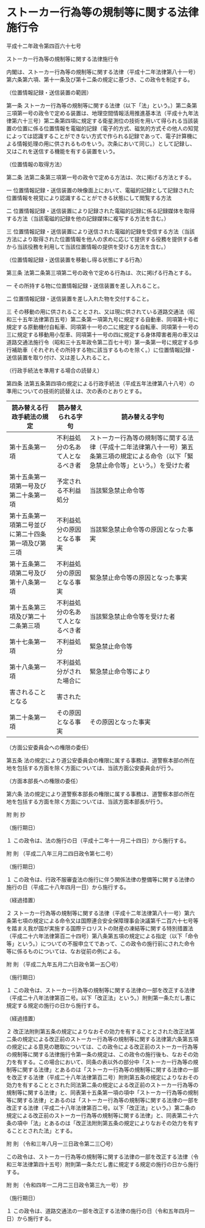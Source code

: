# ストーカー行為等の規制等に関する法律施行令

平成十二年政令第四百六十七号

ストーカー行為等の規制等に関する法律施行令

内閣は、ストーカー行為等の規制等に関する法律（平成十二年法律第八十一号）第六条第六項、第十一条及び第十二条の規定に基づき、この政令を制定する。

（位置情報記録・送信装置の範囲）

第一条 ストーカー行為等の規制等に関する法律（以下「法」という。）第二条第三項第一号の政令で定める装置は、地理空間情報活用推進基本法（平成十九年法律第六十三号）第二条第四項に規定する衛星測位の技術を用いて得られる当該装置の位置に係る位置情報を電磁的記録（電子的方式、磁気的方式その他人の知覚によっては認識することができない方式で作られる記録であって、電子計算機による情報処理の用に供されるものをいう。次条において同じ。）として記録し、又はこれを送信する機能を有する装置をいう。

（位置情報の取得方法）

第二条 法第二条第三項第一号の政令で定める方法は、次に掲げる方法とする。

一 位置情報記録・送信装置の映像面上において、電磁的記録として記録された位置情報を視覚により認識することができる状態にして閲覧する方法

二 位置情報記録・送信装置により記録された電磁的記録に係る記録媒体を取得する方法（当該電磁的記録を他の記録媒体に複写する方法を含む。）

三 位置情報記録・送信装置により送信された電磁的記録を受信する方法（当該方法により取得された位置情報を他人の求めに応じて提供する役務を提供する者から当該役務を利用して当該位置情報の提供を受ける方法を含む。）

（位置情報記録・送信装置を移動し得る状態にする行為）

第三条 法第二条第三項第二号の政令で定める行為は、次に掲げる行為とする。

一 その所持する物に位置情報記録・送信装置を差し入れること。

二 位置情報記録・送信装置を差し入れた物を交付すること。

三 その移動の用に供されることとされ、又は現に供されている道路交通法（昭和三十五年法律第百五号）第二条第一項第九号に規定する自動車、同項第十号に規定する原動機付自転車、同項第十一号の二に規定する自転車、同項第十一号の三に規定する移動用小型車、同項第十一号の四に規定する身体障害者用の車又は道路交通法施行令（昭和三十五年政令第二百七十号）第一条第一号に規定する歩行補助車（それぞれその所持する物に該当するものを除く。）に位置情報記録・送信装置を取り付け、又は差し入れること。

（行政手続法を準用する場合の読替え）

第四条 法第五条第四項の規定による行政手続法（平成五年法律第八十八号）の準用についての技術的読替えは、次の表のとおりとする。

読み替える行政手続法の規定 | 読み替えられる字句 | 読み替える字句  
---|---|---  
第十五条第一項 | 不利益処分の名あて人となるべき者 | ストーカー行為等の規制等に関する法律（平成十二年法律第八十一号）第五条第三項の規定による命令（以下「緊急禁止命令等」という。）を受けた者  
第十五条第一項第一号及び第二十条第一項 | 予定される不利益処分 | 当該緊急禁止命令等  
第十五条第一項第二号並びに第二十四条第一項及び第三項 | 不利益処分の原因となる事実 | 当該緊急禁止命令等の原因となった事実  
第十五条第二項第二号及び第十八条第一項 | 不利益処分の原因となる事実 | 緊急禁止命令等の原因となった事実  
第十五条第三項及び第二十二条第三項 | 不利益処分の名あて人となるべき者 | 当該緊急禁止命令等を受けた者  
第十七条第一項 | 不利益処分 | 緊急禁止命令等  
第十八条第一項 | 不利益処分がされた場合に | 緊急禁止命令等により  
| 害されることとなる | 害された  
第二十条第一項 | その原因となる事実 | その原因となった事実  
  
（方面公安委員会への権限の委任）

第五条 法の規定により道公安委員会の権限に属する事務は、道警察本部の所在地を包括する方面を除く方面については、当該方面公安委員会が行う。

（方面本部長への権限の委任）

第六条 法の規定により道警察本部長の権限に属する事務は、道警察本部の所在地を包括する方面を除く方面については、当該方面本部長が行う。

附 則 抄

（施行期日）

１ この政令は、法の施行の日（平成十二年十一月二十四日）から施行する。

附 則 （平成二八年三月二四日政令第七二号）

（施行期日）

１ この政令は、行政不服審査法の施行に伴う関係法律の整備等に関する法律の施行の日（平成二十八年四月一日）から施行する。

（経過措置）

２ ストーカー行為等の規制等に関する法律（平成十二年法律第八十一号）第六条第七項の規定による命令又は国際連合安全保障理事会決議第千二百六十七号等を踏まえ我が国が実施する国際テロリストの財産の凍結等に関する特別措置法（平成二十六年法律第百二十四号）第八条第五項の規定による指定（以下「命令等」という。）についての不服申立てであって、この政令の施行前にされた命令等に係るものについては、なお従前の例による。

附 則 （平成二九年五月二六日政令第一五〇号）

（施行期日）

１ この政令は、ストーカー行為等の規制等に関する法律の一部を改正する法律（平成二十八年法律第百二号。以下「改正法」という。）附則第一条ただし書に規定する規定の施行の日から施行する。

（経過措置）

２ 改正法附則第五条の規定によりなおその効力を有することとされた改正法第二条の規定による改正前のストーカー行為等の規制等に関する法律第六条第五項の規定による意見の聴取については、この政令による改正前のストーカー行為等の規制等に関する法律施行令第一条の規定は、この政令の施行後も、なおその効力を有する。この場合において、同条の表以外の部分中「ストーカー行為等の規制等に関する法律」とあるのは「ストーカー行為等の規制等に関する法律の一部を改正する法律（平成二十八年法律第百二号）附則第五条の規定によりなおその効力を有することとされた同法第二条の規定による改正前のストーカー行為等の規制等に関する法律」と、同表第十五条第一項の項中「ストーカー行為等の規制等に関する法律」とあるのは「ストーカー行為等の規制等に関する法律の一部を改正する法律（平成二十八年法律第百二号。以下「改正法」という。）第二条の規定による改正前のストーカー行為等の規制等に関する法律」と、同表第二十六条の項中「法」とあるのは「改正法附則第五条の規定によりなおその効力を有することとされた法」とする。

附 則 （令和三年八月一三日政令第二三〇号）

この政令は、ストーカー行為等の規制等に関する法律の一部を改正する法律（令和三年法律第四十五号）附則第一条ただし書に規定する規定の施行の日から施行する。

附 則 （令和四年一二月二三日政令第三九一号） 抄

（施行期日）

１ この政令は、道路交通法の一部を改正する法律の施行の日（令和五年四月一日）から施行する。
